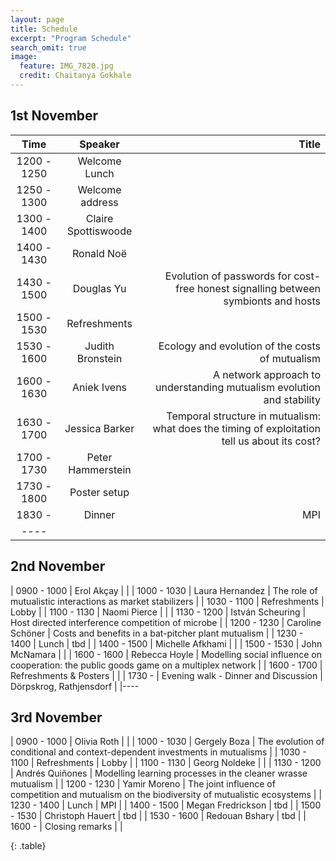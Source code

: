 ```yaml
---
layout: page
title: Schedule
excerpt: "Program Schedule"
search_omit: true
image:
  feature: IMG_7820.jpg
  credit: Chaitanya Gokhale
---
```


<!-- ### Ordered Lists

1. Item one
   1. sub item one
   2. sub item two
   3. sub item three
2. Item two

### Unordered Lists

* Item one
* Item two
* Item three -->

<!-- ## Will be announced in April, 2017 -->

## 1st November

| Time | Speaker | Title |
|:--------:|:-------:|--------:|
| 1200 - 1250 | Welcome Lunch   |   |
| 1250 - 1300 | Welcome address   |    |
| 1300 - 1400 | Claire Spottiswoode   |    |
| 1400 - 1430 | Ronald Noë  |    |
| 1430 - 1500 | Douglas Yu   | Evolution of passwords for cost-free honest signalling between symbionts and hosts   |
| 1500 - 1530 | Refreshments   |    |
| 1530 - 1600 | Judith Bronstein  | Ecology and evolution of the costs of mutualism   |
| 1600 - 1630 | Aniek Ivens   | A network approach to understanding mutualism evolution and stability   |
| 1630 - 1700 | Jessica Barker   | Temporal structure in mutualism: what does the timing of exploitation tell us about its cost?   |
| 1700 - 1730 | Peter Hammerstein   |    |
| 1730 - 1800 | Poster setup   |    |
| 1830 -  | Dinner   | MPI   |
|----

## 2nd November

| 0900 - 1000 | Erol Akçay   |    |
| 1000 - 1030 | Laura Hernandez   | The role of mutualistic interactions as market stabilizers    |
| 1030 - 1100 | Refreshments   | Lobby   |
| 1100 - 1130 | Naomi Pierce   |    |
| 1130 - 1200 | István Scheuring   | Host directed interference competition of microbe   |
| 1200 - 1230 | Caroline Schöner   | Costs and benefits in a bat-pitcher plant mutualism   |
| 1230 - 1400 | Lunch   |  tbd |
| 1400 - 1500 | Michelle Afkhami   |    |
| 1500 - 1530 | John McNamara   |    |
| 1600 - 1600 | Rebecca Hoyle   | Modelling social influence on cooperation: the public goods game on a multiplex network   |
| 1600 - 1700 | Refreshments & Posters   |    |
| 1730 -    | Evening walk - Dinner and Discussion   | Dörpskrog, Rathjensdorf   |
|----

## 3rd November 


| 0900 - 1000 | Olivia Roth   |    |
| 1000 - 1030 | Gergely Boza   | The evolution of conditional and context-dependent investments in mutualisms   |
| 1030 - 1100 | Refreshments   | Lobby  |
| 1100 - 1130 | Georg Noldeke   | |
| 1130 - 1200 | Andrés Quiñones   | Modelling learning processes in the cleaner wrasse mutualism |
| 1200 - 1230 | Yamir Moreno  | The joint influence of competition and mutualism on the biodiversity of mutualistic ecosystems |
| 1230 - 1400 | Lunch   | MPI |
| 1400 - 1500 | Megan Fredrickson  | tbd   |
| 1500 - 1530  | Christoph Hauert   | tbd   |
| 1530 - 1600  | Redouan Bshary   | tbd   |
| 1600 -  | Closing remarks   | |
<!-- |=====
| Foot1   | Foot2   | Foot3   | -->
{: .table}
